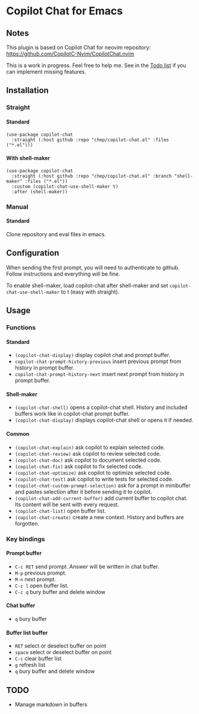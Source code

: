 # Copilot Chat for Emacs
## Notes
This plugin is based on Copilot Chat for neovim repository: https://github.com/CopilotC-Nvim/CopilotChat.nvim

This is a work in progress. Feel free to help me. See in the [Todo list](#todo) if you can implement missing features.

## Installation
### Straight
#### Standard
```
(use-package copilot-chat
  :straight (:host github :repo "chep/copilot-chat.el" :files ("*.el")))
```
#### With shell-maker
```
(use-package copilot-chat
  :straight (:host github :repo "chep/copilot-chat.el" :branch "shell-maker" :files ("*.el"))
  :custom (copilot-chat-use-shell-maker t)
  :after (shell-maker))
```

### Manual
#### Standard
Clone repository and eval files in emacs.

## Configuration
When sending the first prompt, you will need to authenticate to github. Follow instructions and everything will be fine.

To enable shell-maker, load copilot-chat after shell-maker and set `copilot-chat-use-shell-maker` to t (easy with straight).

## Usage
### Functions
#### Standard
- `(copilot-chat-display)` display copilot chat and prompt buffer.
- `copilot-chat-prompt-history-previous` insert previous prompt from history in prompt buffer.
- `copilot-chat-prompt-history-next` insert next prompt from history in prompt buffer.

#### Shell-maker
- `(copilot-chat-shell)` opens a copilot-chat shell. History and included buffers work like in copilot-chat prompt buffer.
- `(copilot-chat-display)` displays copilot-chat shell or opens it if needed.

#### Common
- `(copilot-chat-explain)` ask copilot to explain selected code.
- `(copilot-chat-review)` ask copilot to review selected code.
- `(copilot-chat-doc)` ask copilot to document selected code.
- `(copilot-chat-fix)` ask copilot to fix selected code.
- `(copilot-chat-optimize)` ask copilot to optimize selected code.
- `(copilot-chat-test)` ask copilot to write tests for selected code.
- `(copilot-chat-custom-prompt-selection)` ask for a prompt in minibuffer and pastes selection after it before sending it to copilot.
- `(copilot-chat-add-current-buffer)` add current buffer to copilot chat. Its content will be sent with every request.
- `(copilot-chat-list)` open buffer list.
- `(copilot-chat-create)` create a new context. History and buffers are forgotten.

### Key bindings
#### Prompt buffer
- `C-c RET` send prompt. Answer will be written in chat buffer.
- `M-p` previous prompt.
- `M-n` next prompt.
- `C-c l` open buffer list.
- `C-c q` bury buffer and delete window

#### Chat buffer
- `q` bury buffer

#### Buffer list buffer
- `RET` select or deselect buffer on point
- `space` select or deselect buffer on point
- `C-c` clear buffer list
- `g` refresh list
- `q` bury buffer and delete window

## TODO
- Manage markdown in buffers
